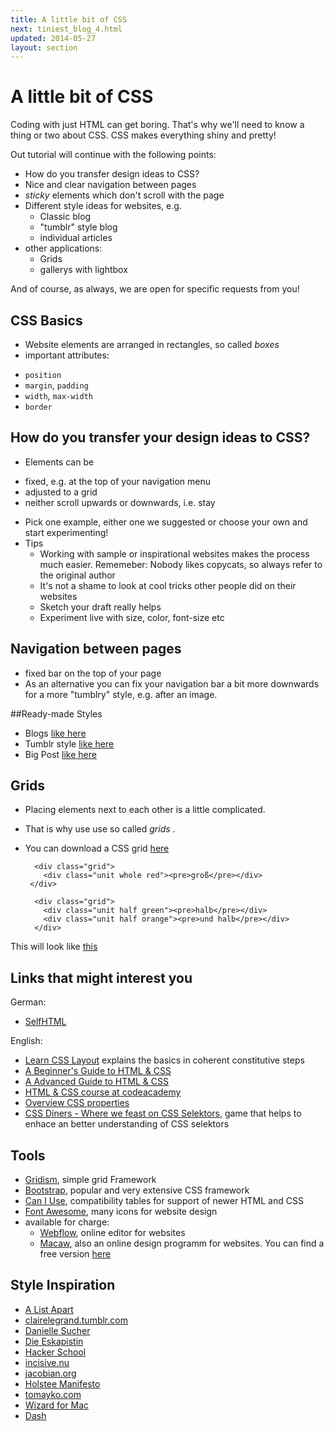 ```yaml
---
title: A little bit of CSS
next: tiniest_blog_4.html
updated: 2014-05-27
layout: section
---
```


# A little bit of CSS

Coding with just HTML can get boring. That's why we'll need to know a thing or two about CSS. CSS makes everything shiny and pretty!

Out tutorial will continue with the following points:

* How do you transfer design ideas to CSS?
* Nice and clear navigation between pages
* *sticky* elements which don't scroll with the page
* Different style ideas for websites, e.g.
  - Classic blog
  - "tumblr" style blog
  - individual articles
* other applications:
  - Grids
  - gallerys with lightbox

And of course, as always, we are open for specific requests from you!

## CSS Basics

* Website elements are arranged in rectangles, so called *boxes*
* important attributes:
 - `position`
 - `margin`, `padding`
 - `width`, `max-width`
 - `border`

## How do you transfer your design ideas to CSS?

* Elements can be 
 - fixed, e.g. at the top of your navigation menu
 - adjusted to a grid
 - neither scroll upwards or downwards, i.e. stay 
* Pick one example, either one we suggested or choose your own and start experimenting!
* Tips
  - Working with sample or inspirational websites makes the process much easier. Rememeber: Nobody likes copycats, so       always refer to the original author
  - It's not a shame to look at cool tricks other people did on their websites
  - Sketch your draft really helps
  - Experiment live with size, color, font-size etc

## Navigation between pages

* fixed bar on the top of your page
* As an alternative you can fix your navigation bar a bit more downwards for a more "tumblry" style, e.g. after an image.

##Ready-made Styles

* Blogs [like here](http://heylu.github.io/web101/examples/pretty-blog.html)
* Tumblr style [like here](http://heylu.github.io/web101/examples/tumblry.html)
* Big Post [like here](http://heylu.github.io/web101/examples/article.html)

## Grids

* Placing elements next to each other is a little complicated.
* That is why use use so called *grids* .
* You can download a CSS grid [here](http://cobyism.com/gridism/)

    ```
      <div class="grid">
        <div class="unit whole red"><pre>groß</pre></div>    
     </div>
    
      <div class="grid">
        <div class="unit half green"><pre>halb</pre></div>
        <div class="unit half orange"><pre>und halb</pre></div>
      </div>
    ```
    
This will look like [this](http://heylu.github.io/web101/examples/09-grid.html)
  
## Links that might interest you

German: 

* [SelfHTML](http://wiki.selfhtml.org/wiki/Startseite)

English:

* [Learn CSS Layout](http://learnlayout.com/) explains the basics in coherent constitutive steps
* [A Beginner's Guide to HTML & CSS](http://learn.shayhowe.com/html-css/)
* [A Advanced Guide to HTML & CSS](http://learn.shayhowe.com/html-css/)
* [HTML & CSS course at codeacademy](http://www.codecademy.com/tracks/web)
* [Overview CSS properties](https://developer.mozilla.org/en-US/docs/Web/CSS/Reference)
* [CSS Diners  -  Where we feast on CSS Selektors](https://developer.mozilla.org/en-US/docs/Web/CSS/Reference), game that helps to enhace an better understanding of CSS selektors

## Tools

* [Gridism](http://cobyism.com/gridism/), simple grid Framework
* [Bootstrap](http://getbootstrap.com/), popular and very extensive CSS framework
* [Can I Use](http://caniuse.com/), compatibility tables for support of newer HTML and CSS
* [Font Awesome](http://fortawesome.github.io/Font-Awesome/icons/), many icons for website design
* available for charge:
  - [Webflow](https://webflow.com/), online editor for websites
  - [Macaw](http://macaw.co/), also an online design programm for websites. You can find a free version [here](http://download.macaw.co/)

## Style Inspiration
  
* [A List Apart](http://alistapart.com/)
* [clairelegrand.tumblr.com](http://clairelegrand.tumblr.com/post/77700679900/the-importance-of-the-unlikable-heroine)
* [Danielle Sucher](http://www.daniellesucher.com/)
* [Die Eskapistin](http://thatgirlthere.wordpress.com/)
* [Hacker School](https://www.hackerschool.com/)
* [incisive.nu](http://incisive.nu/)
* [jacobian.org](http://jacobian.org/writing/)
* [Holstee Manifesto](http://www.holstee.com/pages/manifesto)
* [tomayko.com](http://tomayko.com/writings/adopt-an-open-source-process-constraints)
* [Wizard for Mac](http://www.wizardmac.com/)
* [Dash](http://kapeli.com/dash)
  
  
